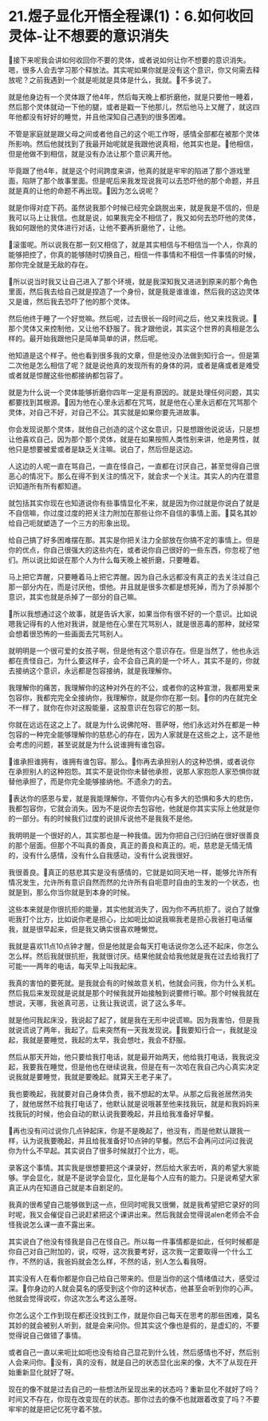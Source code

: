 # 21.煜子显化开悟全程课(1)：6.如何收回灵体-让不想要的意识消失

🎼接下来呢我会讲如何收回你不要的灵体，或者说如何让你不想要的意识消失。嗯，很多人会去学习那个释放法。其实呢如果你就是没有这个意识，你又何需去释放呢？之前我遇到一个就是呃就是具体是什么，我就。🎼不多说了。

就是他身边有一个灵体跟了他4年，然后每天晚上都折磨他，就是只要他一睡着，然后那个灵体就动一下他的腿，或者是戳一下他那儿，然后他马上又醒了，就这四年他都没有好好的睡觉，并且他深知自己遇到的很多困难。

不管是家庭就是跟父母之间或者他自己的这个呃工作呀，感情全部都在被那个灵体所影响。然后他就找到了我最开始呢就是我跟他说真相，他其实也是。🎼他相信，但是他做不到相信，就是没有办法让那个意识离开他。

毕竟跟了他4年，就是这个时间跨度来讲，他真的就是牢牢的陷进了那个游戏里面，陷阱了那个故事里面。但是呢后来我发现说我可以去恐吓他的那个命题，并且就是真的让他的命题不再出现。🎼因为怎么说呢？

就是你得对症下药。虽然说我那个时候已经完全跳脱出来，就是我是不信的，但是我可以马上让我信。也就是说，如果我完全不相信了，我又如何去恐吓他的灵体，我如何跟他的灵体进行对话，让他不要再折磨他了，让他。

🎼滚蛋呢。所以说我在那一刻又相信了，就是其实相信与不相信当一个人，你真的能够把控了，你真的能够随时切换自己，相信一件事情和不相信一件事情的时候，那你完全就是无敌的存在。

🎼所以说当时我又让自己进入了那个环境，就是我深知我又进进到原来的那个角色里面，然后我去给自己就是捏造了一个身份，就是我是谁谁谁，然后我的这边灵体又是谁，然后我去恐吓了他的那个灵体。

然后他终于睡了一个好觉嘛。然后呢，过去很长一段时间之后，他又来找我说。🎼那个灵体又来控制他，又让他不舒服了。我才跟他说，其实这个世界的真相是怎么样的。最开始我跟他只是简单简单的讲，然后呢。

他知道是这个样子。他也看到很多我的文章，但是他没办法做到知行合一。但是第二次他是怎么相信了呢？就是说他真的发现所有的身体的洞，或者是痛或者是难受或者就是惊醒这些他都接纳都包容了。

就是为什么说一个灵体能够折磨你四年一定是有原因的。就是处理任何问题，其实都要找到其根源。🎼因为他在心里永远都在咒骂，就是他在心里永远都在咒骂那个灵体，对自己不好，对自己不公。其实就是如果你要先进故事。

你会发现说那个灵体，就他自己创造的这个这女意识，只是想跟他说说话，只是想让他喜欢自己，因为那个那个灵体，就是在如果按照人类性别来讲，他是男性，就他只是想要被爱或者是缺乏关注嘛。说白了，然后但是这边。

人这边的人呢一直在骂自己，一直在怪自己，一直都在讨厌自己，甚至觉得自己很恶心的情况下。那么在得不到关注的情况下，就会求一个关注。其实人的内在潜意识知道所有所有都知道。

就包括其实你现在也知道说你有些事情显化不来，就是因为你过就是你说白了就是不自信嘛，你过度过度的把关注力附加在那些让你不自信的事情上面。🎼莫名其妙给自己呃就塑造了一个三方的形象出现。

给自己搞了好多困难摆在那。其实是你把关注力全部放在你搞不定的事情上。但是你的优点，你自己很强大的这些内在，或者说你自己很好的一些东西，你忽视了他们。所以说比如说在那个人为什么每天晚上被折磨，只要睡着。

马上把它弄醒，只要睡着马上把它弄醒。因为自己永远都没有真正的去关注过自己那一部分内在，而是讨厌他，恨他。并且就是很多次都是想死掉，而为了杀掉那个意识，其实也就是杀掉了一部分的自己嘛。

🎼所以我想通过这个故事，就是告诉大家，如果当你有很不好的一个意识。比如说嗯我记得有的人他对我讲，就是他在心里在咒骂别人，就是很恶毒的那种，就经常会想着很恐怖的一些画面去咒骂别人。

就明明是一个很可爱的女孩子啊，但是他有这个意识存在。但是当然了，他也永远都在责怪自己，为什么要这样子，会不会自己真的是一个坏人，其实不是的，你就去接纳这个意识，永远都是包容接纳，就是我理解你。

我理解你的痛苦，我理解你的这种对外在的不公，或者你的这种宣泄，我都用爱来包容你，我都完完全全接纳你，我理解你，就是你你在那一刻。🎼你的内在就完全不一样了，就你在你对这股能量，这股意识在包容它的那一刻。

你就在远远在这之上了。就是为什么说佛陀呀、菩萨呀，他们永远对外在都是一种包容的一种完全能够理解你的慈悲心的存在，因为人家就是在这些之上，这不是他会考虑的问题，甚至说就是为什么说谁拥有谁包容。

🎼谁承担谁拥有，谁拥有谁包容。那么。🎼你再去承担别人的这种恐惧，或者说你在承担别人的这种抱怨。其实不是说你你未替他承担，说那人家抱怨人家恐惧你就替他承担了，而是你完全能够接纳他。不遗余力的去。

🎼表达你的感恩与爱，就是我能理解你，不管你内心有多大的恐惧和多大的悲伤，我都包容你，它就会消失。因为不是说你去包容他，他就是你其实实际上他就是你的一部分。有的时候我们过度的说排斥说他不是我我不是他。

我明明是一个很好的人，其实那也是一种我值。因为你把自己归归纳在很好很善良的那个层面。但那个不叫真的善良，真正的善良和真正的。呃，慈悲是无情无情的，没有什么感情，没有什么自我感动，没有什么说我很好。

我很善良。🎼真正的慈悲其实是没有感情的，它就是如同天地一样，能够允许所有情况发生，允许所有意识自然而然的允许所有自呃意时自由的生发的一个状态，也就是到，那么你当你就是到本身的时候。

这些本来就是你很抗拒的能量，其实他就消失了，因为你不再抗拒了。说白了就像呃我打个比方，比如说你老是担心，比如呃比如说我嘛我老是担心我爸打电话催我，就是很早起来，但是我又确实很喜欢睡懒觉。

我就是喜欢11点10点钟才醒，但是他就是会每天打电话说你怎么还不起床，你怎么怎么样。然后我就很抗拒，我就很讨厌。结果他就会给我他就是我在过去给我打了可能一一两年的电话，每天早上叫我起床。

我真的害怕的要死就。是我就会有的时候故意关机，他就会问我，你为什么关机。然后我后来发现就是说就是那个时候我就开始接触到说要修行嘛。那个时候我就在想说，天哪，我爸真可恶，让我让我说谎，说了这么多年。

就是他问我起床没，我说起了起了，就是我在无形中说谎嘛。因为我害怕，但是我就说谎说了两年，我起了。后来突然有一天我发现说。🎼我要知行合一，我就是没起，我就是要睡觉，我起的太早，我会想吐，我会不舒服。

然后从那天开始，他只要给我打电话，就是最开始两天，他给我打电话，我我说没起，我要我在睡觉，但是他也在继续说我，但是在有一次哈在我自己内心真实决定说我就是要睡觉，我就是要晚起。就算天王老子来了。

我也要晚起，我就要对自己身体负责，我不想起的太早。从那之后我爸居然消失了，就他居然不给我打电话了，他默认就是说哦甚至他来找我玩，就是和我妈妈来找我玩的时候，他会自动的默认说我要晚起，并且给我准备好早餐。

🎼再也没有问过说你几点钟起床，你是不是晚起了，他没有，而是他默认跟我一样，认为说我要晚起，并且给我准备好10点钟的早餐。然后不会再问过问过我说你为什么不早起。其实说白了很多时候就打个比方，呃。

录客这个事情。其实我是很想要把这个课录好，然后给大家去听，真的希望大家能够。学会显化，就是不是说学会显化，显化是每个人应有的能力。只是说希望大家真正从内在知道自己就是本自剧足的。

我真的很希望自己能够做到这一点，但同时呢我又很懒，就是我希望把它录好的同时呢，我又会催促自己说赶紧把这个课讲出来。然后我就会觉得说alen老师会不会怪我说怎么课一直不露出来。

其实说白了他没有怪我是自己在怪自己。所以每一件事情都是如此，任何时候都是你自己对自己附加的，说，哎呀，这次我要考好，这次我一定要取得一个什么工作，不然的话，我爸妈就会怎么样，不然的话，别人怎么看我呀。

其实没有人在看你都是你自己给自己带来的。但是当你的这个情绪值过大，感受过深。🎼你身边的人就会莫名的感受到这个你的这种状态，他甚至会听到你的心声。他就会觉得说哎，你这次怎么考这么差呀。

你怎么这个工作到现在都还没找到工作，就是你自己每天在思考的那些困难，莫名其妙的就会被别人听到，就是会来问你。但其实这个像也是假的，是虚幻的，不要觉得说自己做错了事情。

或者自己一直以来呃比如呃也没有给自己显花到什么钱，然后感情也不好，然后别人会来问你。🎼没有，真的没有，就是自己的状态显化出来的像，大不了从现在开始重新显化就好了呀。

现在的像不就是过去自己的一些想法所呈现出来的状态吗？重新显化不就好了吗？时间又不存在，你现在改变现在的状态。那你过去的像不也就跟着改变了吗？不要牢牢的就是把记忆死守着不放。

